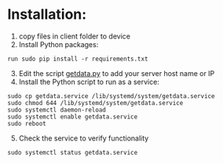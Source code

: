 # Installation:
1. copy files in client folder to device
2. Install Python packages:

```shell
run sudo pip install -r requirements.txt
```

3. Edit the script [getdata.py](getdata.py) to add your server host name or IP
4. Install the Python script to run as a service:

```shell
sudo cp getdata.service /lib/systemd/system/getdata.service
sudo chmod 644 /lib/systemd/system/getdata.service 
sudo systemctl daemon-reload 
sudo systemctl enable getdata.service 
sudo reboot
```

5. Check the service to verify functionality

```shell
sudo systemctl status getdata.service
```
